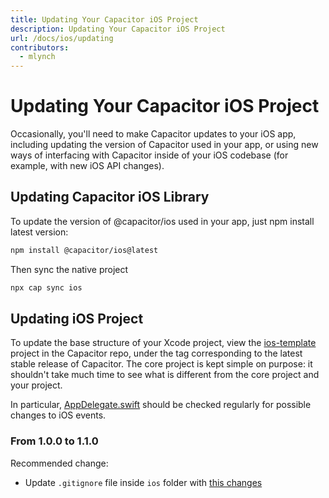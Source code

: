 ```yaml
---
title: Updating Your Capacitor iOS Project
description: Updating Your Capacitor iOS Project
url: /docs/ios/updating
contributors:
  - mlynch
---
```


# Updating Your Capacitor iOS Project

<p class="intro">Occasionally, you'll need to make Capacitor updates to your iOS app, including updating the version of Capacitor used in your app, or using new ways of interfacing with Capacitor inside of your iOS codebase (for example, with new iOS API changes).</p>

## Updating Capacitor iOS Library

To update the version of @capacitor/ios used in your app, just npm install latest version:

```bash
npm install @capacitor/ios@latest
```

Then sync the native project

```bash
npx cap sync ios
```

## Updating iOS Project

To update the base structure of your Xcode project, view the [ios-template](https://github.com/ionic-team/capacitor/tree/master/ios-template) project in the Capacitor repo, under the tag corresponding to the latest stable release of Capacitor. The core project is kept simple on purpose: it shouldn't take much time to see what is different from the core project and your project.

In particular, [AppDelegate.swift](https://github.com/ionic-team/capacitor/blob/master/ios-template/App/App/AppDelegate.swift) should be checked regularly for possible changes to iOS events.

### From 1.0.0 to 1.1.0

Recommended change:
* Update `.gitignore` file inside `ios` folder with [this changes](https://github.com/ionic-team/capacitor/commit/91941975ea5fe5389e0b09bb8331d5cb16ea6a78#diff-ea346566a7f09b5e88ed28d3d6362ec3)